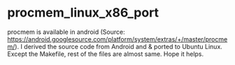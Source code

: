 procmem_linux_x86_port
======================

procmem is available in android (Source: https://android.googlesource.com/platform/system/extras/+/master/procmem/). I derived the source code from Android and &amp; ported to Ubuntu Linux. Except the Makefile, rest of the files are almost same. Hope it helps.
